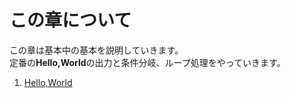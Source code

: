 # この章について
この章は基本中の基本を説明していきます。<br>
定番の**Hello,World**の出力と条件分岐、ループ処理をやっていきます。<br>
1. [Hello,World](/hello_world "Hello,World")